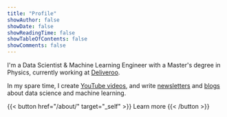 ```yaml
---
title: "Profile"
showAuthor: false
showDate: false
showReadingTime: false
showTableOfContents: false
showComments: false
---
```



I'm a Data Scientist & Machine Learning Engineer with a Master's degree in Physics, currently working at [Deliveroo](https://deliveroo.co.uk/).

In my spare time, I create [YouTube videos](https://www.youtube.com/channel/UC9Tl0-lzeDPH4y7LcRwRSQA), 
and write [newsletters](https://newsletter.egorhowell.com/) and [blogs](https://medium.com/@egorhowell) about data science and machine learning.

{{< button href="/about/" target="_self" >}} Learn more {{< /button >}}